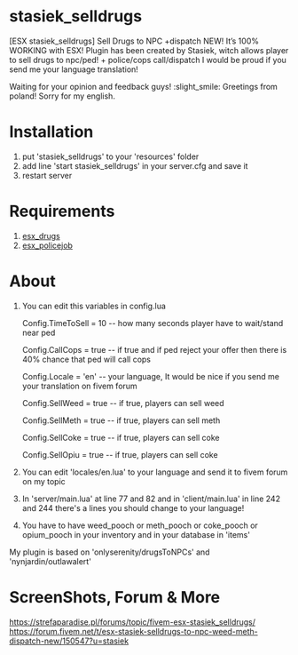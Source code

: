 # stasiek_selldrugs
[ESX stasiek_selldrugs] Sell Drugs to NPC +dispatch NEW!
It’s 100% WORKING with ESX! Plugin has been created by Stasiek, witch allows player to sell drugs to npc/ped! + police/cops call/dispatch
I would be proud if you send me your language translation!

Waiting for your opinion and feedback guys! :slight_smile: Greetings from poland!
Sorry for my english.

# Installation
1. put 'stasiek_selldrugs' to your 'resources' folder
2. add line 'start stasiek_selldrugs' in your server.cfg and save it
3. restart server

# Requirements
1. [esx_drugs](https://forum.fivem.net/t/release-esx-drugs/42637)
2. [esx_policejob](https://forum.fivem.net/t/release-esx-police-job/41559)

# About
1. You can edit this variables in config.lua 

	Config.TimeToSell = 10  -- how many seconds player have to wait/stand near ped

	Config.CallCops = true  -- if true and if ped reject your offer then there is 40% chance that ped will call cops

	Config.Locale = 'en'    -- your language, It would be nice if you send me your translation on fivem forum
	
	Config.SellWeed = true	-- if true, players can sell weed
	
	Config.SellMeth = true	-- if true, players can sell meth
	
	Config.SellCoke = true	-- if true, players can sell coke
	
	Config.SellOpiu = true	-- if true, players can sell coke

2. You can edit 'locales/en.lua' to your language and send it to fivem forum on my topic

3. In 'server/main.lua' at line 77 and 82  and in 'client/main.lua' in line 242 and 244 there's a lines you should change to your language!

4. You have to have weed_pooch or meth_pooch or coke_pooch or opium_pooch in your inventory and in your database in 'items' 

My plugin is based on 'onlyserenity/drugsToNPCs' and 'nynjardin/outlawalert'


# ScreenShots, Forum & More
https://strefaparadise.pl/forums/topic/fivem-esx-stasiek_selldrugs/
https://forum.fivem.net/t/esx-stasiek-selldrugs-to-npc-weed-meth-dispatch-new/150547?u=stasiek
